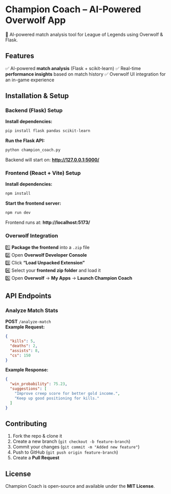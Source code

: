 # Champion Coach – AI-Powered Overwolf App

🚀 AI-powered match analysis tool for League of Legends using Overwolf & Flask.

## Features
✅ AI-powered **match analysis** (Flask + scikit-learn)
✅ Real-time **performance insights** based on match history
✅ Overwolf UI integration for an in-game experience

## Installation & Setup

### Backend (Flask) Setup
**Install dependencies:**  
```sh
pip install flask pandas scikit-learn
```
**Run the Flask API:**  
```sh
python champion_coach.py
```
Backend will start on: **http://127.0.0.1:5000/**

### Frontend (React + Vite) Setup
**Install dependencies:**  
```sh
npm install
```
**Start the frontend server:**  
```sh
npm run dev
```
Frontend runs at: **http://localhost:5173/**

### Overwolf Integration
1️⃣ **Package the frontend** into a `.zip` file  
2️⃣ Open **Overwolf Developer Console**  
3️⃣ Click **“Load Unpacked Extension”**  
4️⃣ Select your **frontend zip folder** and load it  
5️⃣ Open **Overwolf** → **My Apps** → **Launch Champion Coach**  

## API Endpoints
### Analyze Match Stats
**POST** `/analyze-match`  
**Example Request:**  
```json
{
  "kills": 5,
  "deaths": 2,
  "assists": 8,
  "cs": 150
}
```
**Example Response:**  
```json
{
  "win_probability": 75.23,
  "suggestions": [
    "Improve creep score for better gold income.",
    "Keep up good positioning for kills."
  ]
}
```

## Contributing
1. Fork the repo & clone it  
2. Create a new branch (`git checkout -b feature-branch`)  
3. Commit your changes (`git commit -m "Added new feature"`)  
4. Push to GitHub (`git push origin feature-branch`)  
5. Create a **Pull Request**  

## License
Champion Coach is open-source and available under the **MIT License**.

